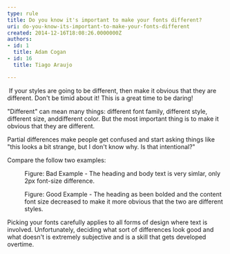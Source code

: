 ```yaml
---
type: rule
title: Do you know it's important to make your fonts different?
uri: do-you-know-its-important-to-make-your-fonts-different
created: 2014-12-16T18:08:26.0000000Z
authors:
- id: 1
  title: Adam Cogan
- id: 16
  title: Tiago Araujo

---
```




<span class='intro'> <p>​
                    If your styles are going to be different, then make it obvious that they are different. Don't be timid about it! This is a great time to be daring!</p><p>&quot;Different&quot; can mean many things&#58; different font family, different style, different size, and​ different color. But the most important thing is to make it obvious that they are different.</p><p>Partial differences make&#160;people get confused and start asking things like &quot;this looks a bit strange, but I don't know why. Is that intentional?&quot;</p> </span>

<p>Compare the follow two examples&#58;</p><dl class="badImage"><dt>
                        <img src="/PublishingImages/choosingFontsbad.png" alt="" /></dt><dd>
                        Figure&#58; Bad Example - The heading and body text is very simlar, only 2px font-size difference.</dd></dl><dl class="goodImage"><dt>
                        <img src="/PublishingImages/choosingFontsgood.png" alt="" /></dt><dd>
                        Figure&#58; Good Example - The heading as been bolded and the content font size decreased to make it more obvious that the two are different styles.</dd></dl><p>Picking your fonts carefully applies to all forms of design where text is involved. Unfortunately, deciding what sort of differences look good and what doesn't is extremely subjective and is a skill that gets developed overtime.</p>


